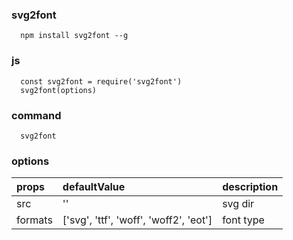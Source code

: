 ### svg2font

```
  npm install svg2font --g
```

### js
```
  const svg2font = require('svg2font')
  svg2font(options)
```

### command

```
  svg2font
```

### options

|  props  | defaultValue |  description  |
| :---- | :------ | :---- |
| src | '' | svg dir |
| formats | ['svg', 'ttf', 'woff', 'woff2', 'eot'] | font type|
